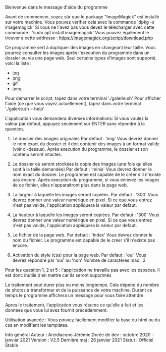 Bienvenue dans le message d'aide du programme

Avant de commencer, soyez sûr que le package "ImageMagick" est installé sur votre machine.
Vous pouvez vérifier cela avec la commande 'dpkg -s imagemagick'
Si vous ne l'avez pas vous devez le télécharger avec cette commande : 'sudo apt install imagemagick'
Vous pouvez également le trouver a cette addresse : https://imagemagick.org/script/download.php


Ce programme sert à dupliquer des images en changeant leur taille.
Vous pourrez consulter les images après l'execution du programme dans un dossier ou via une page web.
Seul certains types d'images sont supporté, voici la liste :
   - jpg 
   - png
   - gif
   - jpeg

Pour démarrer le script, tapez dans votre terminal './galerie.sh'
Pour afficher l'aide (ce que vous voyez actuellement), tapez dans votre terminal './galerie.sh --help'

L'application vous demandera diverses informations:
Si vous voulez la valeur par defaut, appuyez seulement sur ENTER sans répondre à la question.

  1. Le dossier des images originales
     Par defaut : 'img'
     Vous devrez donner le nom exact du dossier et il doit contenir des images à un format valide (voir ci-dessus).
     Après execution du programme, le dossier et son contenu seront intactes.

  2. Le dossier où seront stockées la copie des images (une fois qu'elles sont à la taille demandée)
     Par defaut : 'minia'
     Vous devrez donner le nom exact du dossier.
     Le programme est capable de le créer s'il n'existe pas encore.
     Après execution du programme, si vous enlevez les images de ce fichier, elles n'apparaitront plus dans la page web.

  3. La largeur à laquelle les images seront copiées.
     Par defaut : '300'
     Vous devrez donner une valeur numérique en pixel.
     Si ce que vous entrez n'est pas valide, l'application appliquera la valeur par defaut.

  4. La hauteur à laquelle les images seront copiées.
     Par defaut : '300'
     Vous devrez donner une valeur numérique en pixel.
     Si ce que vous entrez n'est pas valide, l'application appliquera la valeur par defaut.

  5. Le fichier de la page web.
     Par defaut : 'index'
     Vous devrez donner le nom du fichier.
     Le programme est capable de le créer s'il n'existe pas encore.

  6. Activation du style (css) pour la page web.
     Par defaut : 'oui'
     Vous devrez répondre par 'oui' ou 'non'
     Nombre de caractères max : 3

Pour les question 1, 2 et 5 : l'application ne travaille pas avec les espaces. Il est donc inutile d'en mettre car ils seront supprimés

Le traitement peut durer plus ou moins longtemps. Cela dépend du nombre de photos à transformer et de la puissance de votre machine. Durant ce temps le programme affichera un message pour vous faire attendre.

Apres le traitement, l'application vous résume ce qu'elle à fait et les données que vous lui avez fournit précédemment.


Utilisation avancée :
   Vous pouvez facilement modifier la base du html ou du css en modifiant les templates.


Info général
   Auteur :            Arcidiacono Jérémie
   Durée de dev :      octobre 2020 - janvier 2021
   Version :           V2.5
   Dernière maj :      26 janvier 2021
   Statut :            Officiel Stable
